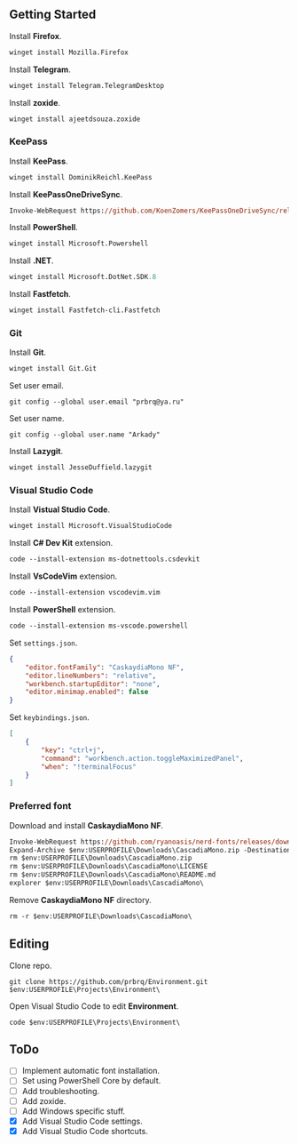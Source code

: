 ## Getting Started

Install **Firefox**.

```ps
winget install Mozilla.Firefox
```

Install **Telegram**.

```ps
winget install Telegram.TelegramDesktop
```

Install **zoxide**.

```ps
winget install ajeetdsouza.zoxide
```

### KeePass

Install **KeePass**.

```ps
winget install DominikReichl.KeePass
```

Install **KeePassOneDriveSync**.

```ps
Invoke-WebRequest https://github.com/KoenZomers/KeePassOneDriveSync/releases/download/2.1.2.2/KeeOneDriveSync.plgx -OutFile "C:\Program Files\KeePass Password Safe 2\Plugins\KeeOneDriveSync.plgx"
```

Install **PowerShell**.

```ps
winget install Microsoft.Powershell
```

Install **.NET**.

```ps
winget install Microsoft.DotNet.SDK.8
```

Install **Fastfetch**.

```ps
winget install Fastfetch-cli.Fastfetch
```

### Git

Install **Git**.

```ps
winget install Git.Git
```

Set user email.

```
git config --global user.email "prbrq@ya.ru"
```

Set user name.

```
git config --global user.name "Arkady"
```

Install **Lazygit**.

```ps
winget install JesseDuffield.lazygit
```

### Visual Studio Code

Install **Vistual Studio Code**.

```ps
winget install Microsoft.VisualStudioCode
```

Install **C# Dev Kit** extension.

```ps
code --install-extension ms-dotnettools.csdevkit
```

Install **VsCodeVim** extension.

```ps
code --install-extension vscodevim.vim
```

Install **PowerShell** extension.

```ps
code --install-extension ms-vscode.powershell
```

Set `settings.json`.

```json
{
    "editor.fontFamily": "CaskaydiaMono NF",
    "editor.lineNumbers": "relative",
    "workbench.startupEditor": "none",
    "editor.minimap.enabled": false
}
```

Set `keybindings.json`.

```json
[
    {
        "key": "ctrl+j",
        "command": "workbench.action.toggleMaximizedPanel",
        "when": "!terminalFocus"
    }
]
```

### Preferred font

Download and install **CaskaydiaMono NF**.

```ps
Invoke-WebRequest https://github.com/ryanoasis/nerd-fonts/releases/download/v3.2.1/CascadiaMono.zip -OutFile $env:USERPROFILE\Downloads\CascadiaMono.zip
Expand-Archive $env:USERPROFILE\Downloads\CascadiaMono.zip -DestinationPath $env:USERPROFILE\Downloads\CascadiaMono
rm $env:USERPROFILE\Downloads\CascadiaMono.zip
rm $env:USERPROFILE\Downloads\CascadiaMono\LICENSE
rm $env:USERPROFILE\Downloads\CascadiaMono\README.md
explorer $env:USERPROFILE\Downloads\CascadiaMono\
```

Remove **CaskaydiaMono NF** directory.

```ps
rm -r $env:USERPROFILE\Downloads\CascadiaMono\
```

## Editing

Clone repo.

```
git clone https://github.com/prbrq/Environment.git $env:USERPROFILE\Projects\Environment\
```

Open Visual Studio Code to edit **Environment**.

```
code $env:USERPROFILE\Projects\Environment\
```

## ToDo

- [ ] Implement automatic font installation.
- [ ] Set using PowerShell Core by default.
- [ ] Add troubleshooting.
- [ ] Add zoxide.
- [ ] Add Windows specific stuff.
- [X] Add Visual Studio Code settings.
- [X] Add Visual Studio Code shortcuts.